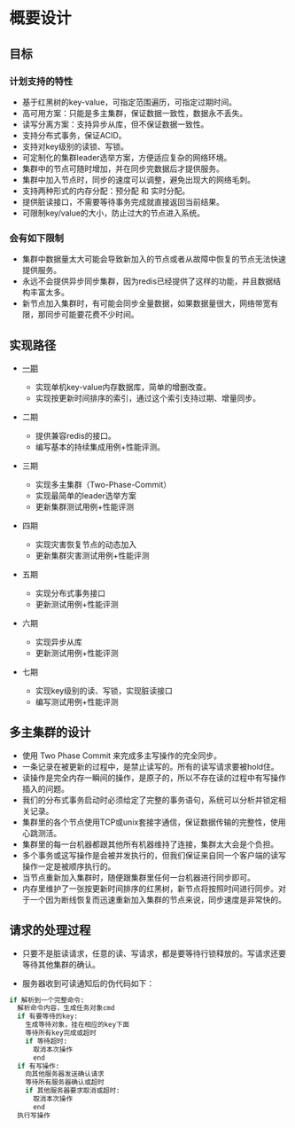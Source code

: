 # 概要设计

## 目标

### 计划支持的特性

* 基于红黑树的key-value，可指定范围遍历，可指定过期时间。
* 高可用方案：只能是多主集群，保证数据一致性，数据永不丢失。
* 读写分离方案：支持异步从库，但不保证数据一致性。
* 支持分布式事务，保证ACID。
* 支持对key级别的读锁、写锁。
* 可定制化的集群leader选举方案，方便适应复杂的网络环境。
* 集群中的节点可随时增加，并在同步完数据后才提供服务。
* 集群中加入节点时，同步的速度可以调整，避免出现大的网络毛刺。
* 支持两种形式的内存分配：预分配 和 实时分配。
* 提供脏读接口，不需要等待事务完成就直接返回当前结果。
* 可限制key/value的大小，防止过大的节点进入系统。

### 会有如下限制

* 集群中数据量太大可能会导致新加入的节点或者从故障中恢复的节点无法快速提供服务。
* 永远不会提供异步同步集群，因为redis已经提供了这样的功能，并且数据结构丰富太多。
* 新节点加入集群时，有可能会同步全量数据，如果数据量很大，网络带宽有限，那同步可能要花费不少时间。

## 实现路径

* [一期](phase_1.md)
  + 实现单机key-value内存数据库，简单的增删改查。
  + 实现按更新时间排序的索引，通过这个索引支持过期、增量同步。

* 二期
  + 提供兼容redis的接口。
  + 编写基本的持续集成用例+性能评测。

* 三期
  + 实现多主集群（Two-Phase-Commit）
  + 实现最简单的leader选举方案
  + 更新集群测试用例+性能评测

* 四期
  + 实现灾害恢复节点的动态加入
  + 更新集群灾害测试用例+性能评测

* 五期
  + 实现分布式事务接口
  + 更新测试用例+性能评测

* 六期
  + 实现异步从库
  + 更新测试用例+性能评测

* 七期
  + 实现key级别的读、写锁，实现脏读接口
  + 编写测试用例+性能评测

## 多主集群的设计

* 使用 Two Phase Commit 来完成多主写操作的完全同步。
* 一条记录在被更新的过程中，是禁止读写的。所有的读写请求要被hold住。
* 读操作是完全内存一瞬间的操作，是原子的，所以不存在读的过程中有写操作插入的问题。
* 我们的分布式事务启动时必须给定了完整的事务语句，系统可以分析并锁定相关记录。
* 集群里的各个节点使用TCP或unix套接字通信，保证数据传输的完整性，使用心跳测活。
* 集群里的每一台机器都跟其他所有机器维持了连接，集群太大会是个负担。
* 多个事务或这写操作是会被并发执行的，但我们保证来自同一个客户端的读写操作一定是被顺序执行的。
* 当节点重新加入集群时，随便跟集群里任何一台机器进行同步即可。
* 内存里维护了一张按更新时间排序的红黑树，新节点将按照时间进行同步。对于一个因为断线恢复而迅速重新加入集群的节点来说，同步速度是非常快的。

## 请求的处理过程

* 只要不是脏读请求，任意的读、写请求，都是要等待行锁释放的。写请求还要等待其他集群的确认。

* 服务器收到可读通知后的伪代码如下：

```python
if 解析到一个完整命令:
  解析命令内容，生成任务对象cmd
  if 有要等待的key:
    生成等待对象，挂在相应的key下面
    等待所有key完成或超时
    if 等待超时:
      取消本次操作
      end
  if 有写操作:
    向其他服务器发送确认请求
    等待所有服务器确认或超时
    if 其他服务器要求取消或超时:
      取消本次操作
      end
  执行写操作
```